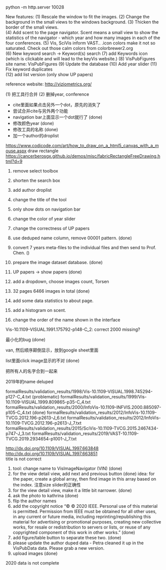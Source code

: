 <!--
 * @Author: Rui Li
 * @Date: 2020-05-13 20:47:58
 * @LastEditTime: 2020-06-10 22:10:49
 * @Description: 
 * @FilePath: /VisPubFigures/devlog.md
 -->
python -m http.server 10028

New features:
(1) Rescale the window to fit the images.
(2) Change the background in the small views to the windows background. 
(3) Thicken the border of the small views.  
(4) Add scent to the page navigator. Scent means a small view to show the statistics of the navigator - which year and how many images in each of the four conferences. 
(5) Vis, SciVis inform VAST.. .icon colors make it not so saturated. Check out those calm colors from colorbrewer2.org  
(6) New keyword search -> Keyword(s) search 
(7) add Keywords icon (which is clickable and will lead to the keyVis website.) 
(8) VisPubFigures site name: VisPubFigures 
(9) Update the database 
(10) Add year slider 
(11) Fix keyword duplicates  
(12) add list version (only show UP papers) 

reference website: http://viziometrics.org/


(1) 把工具行合并
(2) 删掉year, conference
* cite里面如果点击另外一个dot，原先的消失了
* 尝试合并cite与另外两个功能
* navigation bar上面显示一个dot就行了  (done)
* 修改颜色year  (done)
* 修改工具的名称  (done)
* 加一个author的droplist


https://www.codicode.com/art/how_to_draw_on_a_html5_canvas_with_a_mouse.aspx
draw rectangle
https://cancerberosgx.github.io/demos/misc/fabricRectangleFreeDrawing.html?d=9

1. remove select toolbox
2. shorten the search box
3. add author droplist
4. change the title of the tool
5. only show dots on navigation bar
6. change the color of year slider
7. change the correctness of UP papers



1. use deduped name column, remove 00001 pattern.  (done)
2. convert 7 years meta-files to the individual files and then send to Prof. Chen.   ()
3. prepare the image dataset database.  (done)
4. UP papers -> show papers  (done)
5. add a dropdown, choose images count, Torsen  
6. 32 pages 6466 images in total  (done)
7. add some data statistics to about page.
8. add a histogram on scent.
9. change the order of the name shown in the interface


Vis-10.1109-VISUAL.1991.175792-p148-C_2: correct
2000 missing?


最小化的bug  (done)

van, 然后顺序颠倒显示，放到google sheet里面

list里面click image显示的不对  (done)


把所有人的名字合到一起来



2019年的name deluped

formalResults/validation_results/1998/Vis-10.1109-VISUAL.1998.745294-p127-C_4.txt  (problematic)
formalResults/validation_results/1999/Vis-10.1109-VISUAL.1999.809865-p35-C_4.txt
formalResults/validation_results/2000/InfoVis-10.1109-INFVIS.2000.885097-p105-C_4.txt (done)
formalResults/validation_results/2012/InfoVis-10.1109-TVCG.2012.196-p2613-J_6.txt
formalResults/validation_results/2012/InfoVis-10.1109-TVCG.2012.196-p2613-J_7.txt
formalResults/validation_results/2015/SciVis-10.1109-TVCG.2015.2467434-p747-J_3.txt
formalResults/validation_results/2019/VAST-10.1109-TVCG.2019.2934654-p1001-J_7.txt



http://dx.doi.org/10.1109/VISUAL.1997.663848
http://dx.doi.org/10.1109/VISUAL.1997.663851  
title is not correct


1. tool: change name to VisImageNavigator (VIN)  (done)
2. for the view detail view, add next and previous button  (done)
idea: for the paper, create a global array, then find image in this array based on the index.
注意size slider的正确性
3. for the view detail view, make it a little bit narrower. (done)
4. ask the photo to kathrina  (done)
5. flip the author names
6. add the copyright notice
“© © 2020 IEEE. Personal use of this material is permitted. Permission from IEEE must be obtained for all other uses, in any current or future media, including reprinting/republishing this material for advertising or promotional purposes, creating new collective works, for resale or redistribution to servers or lists, or reuse of any copyrighted component of this work in other works.”   (done)
7. add figure/table button to separate these two.   (done)
8. please update the author duped data - Petra cleaned it up in the VisPubData data. Please grab a new version. 
9. upload images  (done)



2020 data is not complete
